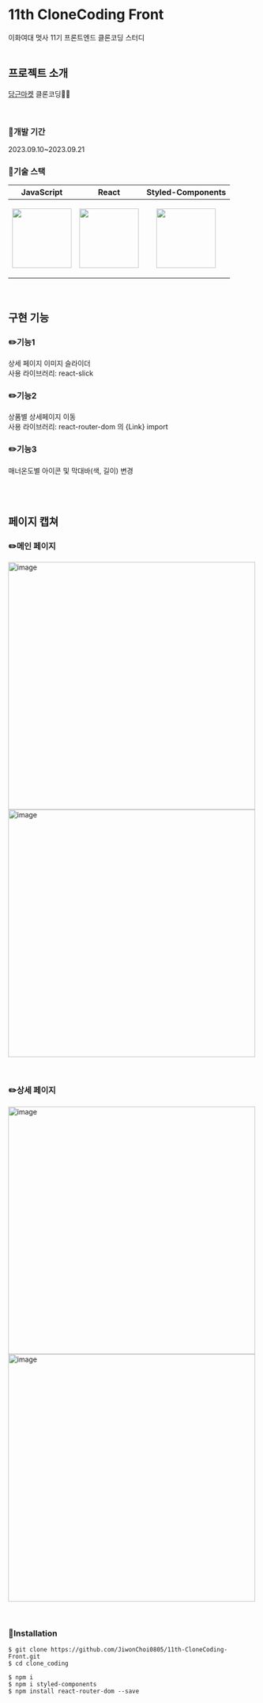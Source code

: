 # 11th CloneCoding Front

이화여대 멋사 11기 프론트엔드 클론코딩 스터디
<br/>
<br/>

## 프로젝트 소개

[당근마켓](https://www.daangn.com/fleamarket/) 클론코딩🥕🥕

<br/>

### 📍개발 기간

2023.09.10~2023.09.21
<br/>

### 📍기술 스택

|    JavaScript   |       React     |Styled-Components|
|-----------------|-----------------|-----------------|
|<img src="https://w7.pngwing.com/pngs/172/554/png-transparent-javascript-html-computer-software-web-browser-watermark-angle-text-rectangle.png" height="120px"/>|<img src="https://static.tildacdn.com/tild3165-3964-4936-b837-346665326130/unnamed.jpg" height="120px"/>|<p align="center"><img src="https://www.styled-components.com/atom.png" height="120px"/></p>|

<br/>

## 구현 기능
### ✏️기능1
상세 페이지 이미지 슬라이더<br/>
사용 라이브러리: react-slick
<br/>
### ✏️기능2
상품별 상세페이지 이동<br/>
사용 라이브러리: react-router-dom 의 {Link} import
<br/>
### ✏️기능3
매너온도별 아이콘 및 막대바(색, 길이) 변경

<br/>
<br/>

## 페이지 캡쳐

### ✏️메인 페이지
<img width="500" alt="image" src="https://github.com/JiwonChoi0805/11th-CloneCoding-Front/assets/126451052/5297e506-95c3-42ab-95f0-97f75dca4e0b"> <img width="500" alt="image" src="https://github.com/JiwonChoi0805/11th-CloneCoding-Front/assets/126451052/c30e61f9-26b5-49b5-affb-9f51576d6155">

<br/>

### ✏️상세 페이지
<img width="500" alt="image" src="https://github.com/JiwonChoi0805/11th-CloneCoding-Front/assets/126451052/1b591f9f-5fb4-4231-9303-18ae89270ca1"> <img width="500" alt="image" src="https://github.com/JiwonChoi0805/11th-CloneCoding-Front/assets/126451052/a8486096-0453-451e-80c8-932f7393c8aa">


<br/>

### 📍Installation
```
$ git clone https://github.com/JiwonChoi0805/11th-CloneCoding-Front.git
$ cd clone_coding

$ npm i
$ npm i styled-components
$ npm install react-router-dom --save
```
